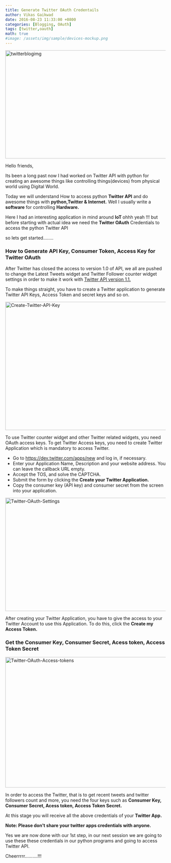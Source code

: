 ```yaml
---
title: Generate Twitter OAuth Credentails
author: Vikas Gaikwad
date: 2016-08-23 11:33:00 +0800
categories: [Blogging, OAuth]
tags: [twitter,oauth]
math: true
#image: /assets/img/sample/devices-mockup.png
---
```


<img class="  wp-image-483 aligncenter" src="https://vksgaikwad3.files.wordpress.com/2016/08/twitterblogimg.png" alt="twitterblogimg" width="621" height="339" />

Hello friends,

Its been a long past now I had worked on Twitter API with python for creating an awesome things like controlling things(devices) from physical world using Digital World.

Today we will understand How to access python <strong>Twitter API</strong> and do awesome things with <strong>python,Twitter & Internet.</strong> Well I usually write a <strong>software</strong> for   controlling <strong>Hardware.</strong>

Here I had an interesting  application in mind around <strong>IoT </strong>ohhh yeah !!! but before starting with actual idea we need the <strong>Twitter OAuth</strong> Credentials to access the python Twitter API

so lets get started........
<h3 class="entry-title">How to Generate API Key, Consumer Token, Access Key for Twitter OAuth</h3>
After Twitter has closed the access to  version 1.0 of API, we all are pushed to change the Latest Tweets widget and Twitter Follower counter widget settings in order to make it work with <a href="https://dev.twitter.com/overview/api">Twitter API version 1.1.</a>

To make things straight, you have to create a Twitter application to generate Twitter API Keys, Access Token and secret keys and so on.

<img class="alignnone size-full wp-image-492" src="https://vksgaikwad3.files.wordpress.com/2016/08/create-twitter-api-key.jpg" alt="Create-Twitter-API-Key" width="640" height="402" />

To use Twitter counter widget and other Twitter related widgets, you need OAuth access keys. To get Twitter Access keys, you need to create Twitter Application which is mandatory to access Twitter.
<ul>
	<li>Go to <a title="https://dev.twitter.com/apps/new" href="https://dev.twitter.com/apps/new">https://dev.twitter.com/apps/new</a> and log in, if necessary.</li>
	<li>Enter your Application Name, Description and your website address. You can leave the callback URL empty.</li>
	<li>Accept the TOS, and solve the CAPTCHA.</li>
	<li>Submit the form by clicking the <strong>Create your Twitter Application.</strong></li>
	<li>Copy the consumer key (API key) and consumer secret from the screen into your application.</li>
</ul>
<img class=" size-full wp-image-501 alignleft" src="https://vksgaikwad3.files.wordpress.com/2016/08/twitter-oauth-settings.jpg" alt="Twitter-OAuth-Settings" width="640" height="355" />

After creating your Twitter Application, you have to give the access to your Twitter Account to use this Application. To do this, click the <strong>Create my Access Token.</strong>
<h3>Get the Consumer Key, Consumer Secret, Acess token, Access Token Secret</h3>
<img class="alignnone size-full wp-image-507" src="https://vksgaikwad3.files.wordpress.com/2016/08/twitter-oauth-access-tokens.jpg" alt="Twitter-OAuth-Access-tokens" width="640" height="409" />

In order to access the Twitter, that is to get recent tweets and twitter followers count and more, you need the four keys such as <strong>Consumer Key, Consumer Secret, Acess token, Access Token Secret.</strong>

At this stage you will receive all the above credentials of your <strong>Twitter App.</strong>

<strong>Note: Please don't share your twitter apps credentials with anyone.</strong>

Yes we are now done with our 1st step, in our next session we are going to use these these credentials in our python programs and going to access Twitter API.

Cheerrrrr..........!!!

